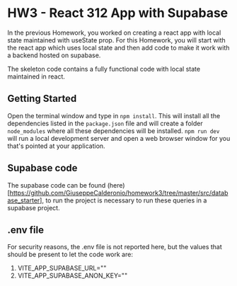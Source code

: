 # HW3 - React 312 App with Supabase

In the previous Homework, you worked on creating a react app with local state maintained with useState prop. For this Homework, you will start with the 
react app which uses local state and then add code to make it work with a backend hosted on supabase.

The skeleton code contains a fully functional code with local state maintained in react. 

## Getting Started 

Open the terminal window and type in `npm install`. This will install all the dependencies listed in the `package.json` file and will create a folder `node_modules` where all these dependencies will be installed. `npm run dev` will run a local development server and open a web browser window for you that's pointed at your application.

## Supabase code
The supabase code can be found (here)[https://github.com/GiuseppeCalderonio/homework3/tree/master/src/database_starter], to run the project is necessary to run these queries in a supabase project.

## .env file
For security reasons, the .env file is not reported here, but the values that should be present to let the code work are:
1. VITE_APP_SUPABASE_URL="<the url>"
2. VITE_APP_SUPABASE_ANON_KEY="<the key>"


